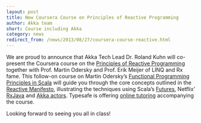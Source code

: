 ```yaml
---
layout: post
title: New Coursera Course on Principles of Reactive Programming
author: Akka team
short: Course including Akka
category: news
redirect_from: /news/2013/08/27/coursera-course-reactive.html
---
```


We are proud to announce that Akka Tech Lead Dr. Roland Kuhn will co-present
the Coursera course on the [Principles of Reactive
Programming](https://www.coursera.org/course/reactive) together with Prof.
Martin Odersky and Prof. Erik Meijer of LINQ and Rx fame. This follow-on course
on Martin Odersky’s [Functional Programming Principles in
Scala](https://www.coursera.org/course/progfun) will guide you through the core
concepts outlined in the [Reactive
Manifesto](https://www.reactivemanifesto.org/), illustrating the techniques
using Scala’s
[Futures](https://docs.scala-lang.org/overviews/core/futures.html), Netflix’
[RxJava](https://github.com/Netflix/RxJava/tree/master/language-adaptors/rxjava-scala)
and [Akka actors](https://doc.akka.io/docs/akka/2.2/general/actors.html).
Typesafe is offering [online
tutoring](https://www.lightbend.com/blog/announcing_typesafe_new_coursera_tutoring_program)
accompanying the course.

Looking forward to seeing you all in class!

